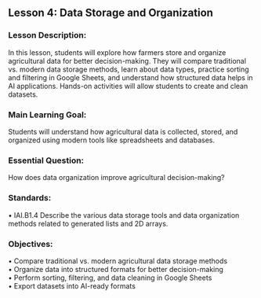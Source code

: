 ## Lesson 4: Data Storage and Organization
### Lesson Description:
In this lesson, students will explore how farmers store and organize agricultural data for better decision-making. They will compare traditional vs. modern data storage methods, learn about data types, practice sorting and filtering in Google Sheets, and understand how structured data helps in AI applications. Hands-on activities will allow students to create and clean datasets.  

### Main Learning Goal:
Students will understand how agricultural data is collected, stored, and organized using modern tools like spreadsheets and databases.    

### Essential Question:
How does data organization improve agricultural decision-making?  

### Standards:
•	IAI.B1.4 Describe the various data storage tools and data organization methods related to generated lists and 2D arrays.

### Objectives:
•	Compare traditional vs. modern agricultural data storage methods  
•	Organize data into structured formats for better decision-making  
•	Perform sorting, filtering, and data cleaning in Google Sheets  
•	Export datasets into AI-ready formats

